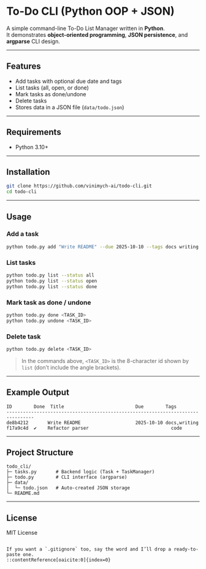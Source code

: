 # To-Do CLI (Python OOP + JSON)

A simple command-line To-Do List Manager written in **Python**.  
It demonstrates **object-oriented programming**, **JSON persistence**, and **argparse** CLI design.

---

## Features

- Add tasks with optional due date and tags
- List tasks (all, open, or done)
- Mark tasks as done/undone
- Delete tasks
- Stores data in a JSON file (`data/todo.json`)

---

## Requirements

- Python 3.10+

---

## Installation

```bash
git clone https://github.com/vinimych-ai/todo-cli.git
cd todo-cli
````
___

## Usage

### Add a task

```bash
python todo.py add "Write README" --due 2025-10-10 --tags docs writing
```

### List tasks

```bash
python todo.py list --status all
python todo.py list --status open
python todo.py list --status done
```

### Mark task as done / undone

```bash
python todo.py done <TASK_ID>
python todo.py undone <TASK_ID>
```

### Delete task

```bash
python todo.py delete <TASK_ID>
```

> In the commands above, `<TASK_ID>` is the 8-character id shown by `list` (don’t include the angle brackets).

---

## Example Output

```
ID        Done  Title                          Due        Tags
--------------------------------------------------------------------------------
de8b4212       Write README                    2025-10-10 docs,writing
f17a9c4d  ✔    Refactor parser                              code
```

---

## Project Structure

```
todo_cli/
├─ tasks.py       # Backend logic (Task + TaskManager)
├─ todo.py        # CLI interface (argparse)
├─ data/
│  └─ todo.json   # Auto-created JSON storage
└─ README.md
```

---

## License

MIT License

```

If you want a `.gitignore` too, say the word and I’ll drop a ready-to-paste one.
::contentReference[oaicite:0]{index=0}
```
